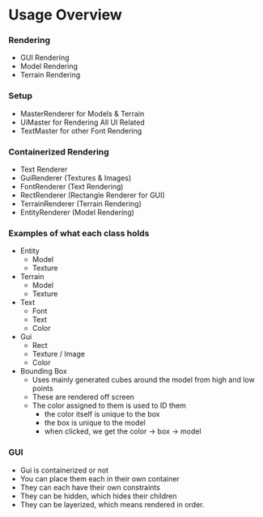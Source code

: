 # Usage Overview

### Rendering 
- GUI Rendering
- Model Rendering
- Terrain Rendering

### Setup
- MasterRenderer for Models &amp; Terrain
- UiMaster for Rendering All UI Related
- TextMaster for other Font Rendering

### Containerized Rendering
- Text Renderer
- GuiRenderer (Textures &amp; Images)
- FontRenderer (Text Rendering)
- RectRenderer (Rectangle Renderer for GUI)
- TerrainRenderer (Terrain Rendering)
- EntityRenderer (Model Rendering)

### Examples of what each class holds
- Entity
    - Model
    - Texture
- Terrain
    - Model
    - Texture
- Text
    - Font
    - Text
    - Color
- Gui
    - Rect
    - Texture / Image
    - Color
- Bounding Box
    - Uses mainly generated cubes around the model from high and low points
    - These are rendered off screen
    - The color assigned to them is used to ID them
        - the color itself is unique to the box
        - the box is unique to the model
        - when clicked, we get the color -> box -> model

### GUI
- Gui is containerized or not 
- You can place them each in their own container
- They can each have their own constraints
- They can be hidden, which hides their children
- They can be layerized, which means rendered in order.

